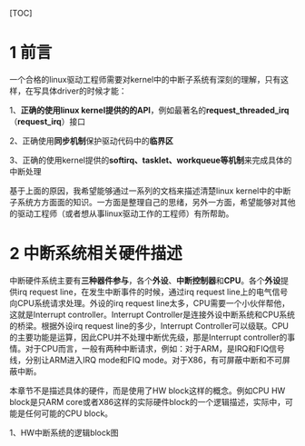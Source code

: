 [TOC]

# 1 前言

一个合格的linux驱动工程师需要对kernel中的中断子系统有深刻的理解，只有这样，在写具体driver的时候才能：

1、**正确的使用linux kernel提供的的API**，例如最著名的**request\_threaded\_irq**（**request\_irq**）接口

2、正确使用**同步机制**保护驱动代码中的**临界区**

3、正确的使用kernel提供的**softirq、tasklet、workqueue等机制**来完成具体的中断处理

基于上面的原因，我希望能够通过一系列的文档来描述清楚linux kernel中的中断子系统方方面面的知识。一方面是整理自己的思绪，另外一方面，希望能够对其他的驱动工程师（或者想从事linux驱动工作的工程师）有所帮助。

# 2 中断系统相关硬件描述

中断硬件系统主要有**三种器件参与**，各个**外设**、**中断控制器**和**CPU**。各个**外设**提供irq request line，在发生中断事件的时候，通过irq request line上的电气信号向CPU系统请求处理。外设的irq request line太多，CPU需要一个小伙伴帮他，这就是Interrupt controller。Interrupt Controller是连接外设中断系统和CPU系统的桥梁。根据外设irq request line的多少，Interrupt Controller可以级联。CPU的主要功能是运算，因此CPU并不处理中断优先级，那是Interrupt controller的事情。对于CPU而言，一般有两种中断请求，例如：对于ARM，是IRQ和FIQ信号线，分别让ARM进入IRQ mode和FIQ mode。对于X86，有可屏蔽中断和不可屏蔽中断。

本章节不是描述具体的硬件，而是使用了HW block这样的概念。例如CPU HW block是只ARM core或者X86这样的实际硬件block的一个逻辑描述，实际中，可能是任何可能的CPU block。


1、HW中断系统的逻辑block图